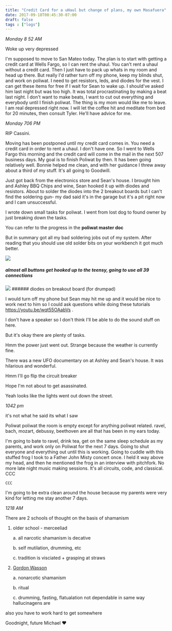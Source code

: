 ```yaml
---
title: "Credit Card for a uHaul but change of plans, my own Masafuera"
date: 2017-09-18T08:45:30-07:00
draft: false
tags : ["logs"]
---
```


*Monday 8 52 AM*

Woke up very depressed

I'm supposed to move to San Mateo today. The plan is to start with getting a credit card at Wells Fargo, so I can rent the uhaul. You can't rent a uhaul without a credit card. Then I just have to pack up whats in my room and head up there.
But really I'd rather turn off my phone, keep my blinds shut, and work on poliwat. I need to get resistors, leds, and diodes for the vest. I can get these items for free if I wait for Sean to wake up. I should've asked him last night but was too high. It was total procrastinating by making a beat last night. I don't want to make beats, I want to cut out everything and everybody until I finish poliwat. The thing is my mom would like me to leave. I am real depressed right now. I will let the coffee hit and meditate from bed for 20 minutes, then consult Tyler. He'll have advice for me.    


*Monday 706 PM*

RIP Cassini.

Moving has been postponed until my credit card comes in. You need a credit card in order to rent a uhaul. I don't have one. So I went to Wells Fargo this morning and the credit card will come in the mail in the next 507 business days. My goal is to finish Poliwat by then. It has been going relatively well. Bonnie helped me clean, and with her guidance I threw away about a third of my stuff. It's all going to Goodwill.

Just got back from the electronics store and Sean's house. I brought him and Ashley BBQ Chips and wine, Sean hooked it up with diodes and resistors. About to solder the diodes into the 2 breakout boards but I can't find the soldering gun- my dad said it's in the garage but it's a pit right now and I cam unsuccessful.

I wrote down small tasks for poliwat. I went from lost dog to found owner by just breaking down the tasks.

You can refer to the progress in the **poliwat master doc**

But in summary got all my bad soldering jobs out of my system. After reading that you should use old solder bits on your workbench it got much better.

<img src="/images/teensy.JPG"/>

##### almost all buttons get hooked up to the teensy, going to use all 39 connections

<img src="/images/diodes.JPG"/>
###### diodes on breakout board (for drumpad)

I would turn off my phone but Sean may hit me up and it would be nice to work next to him so I could ask questions while doing these tutorials https://youtu.be/wqt55OAabVs .

I don't have a speaker so I don't think I'll be able to do the sound stuff on here.

But it's okay there are plenty of tasks.

Hmm the power just went out. Strange because the weather is currently fine.

There was a new UFO documentary on at Ashley and Sean's house. It was hilarious and wonderful.

Hmm I'll go flip the circuit breaker

Hope I'm not about to get asassinated.


Yeah looks like the lights went out down the street.



*1042 pm*

it's not what he said its what I saw

Poliwat
poliwat
the room is empty except for anything poliwat related.
ravel, bach, mozart, debussy, beethoven are all that has been in my ears today.


I'm going to bate to ravel, drink tea, get on the same sleep schedule as my parents, and work only on Poliwat for the next 7 days. Going to shut everyone and everything out until this is working. Going to cuddle with this stuffed frog I took to a Father John Misty concert once. I held it way above my head, and then he mentioned the frog in an interview with pitchfork. No more late night music making sessions. It's all circuits, code, and classical. CCC

```
CCC
```  
I'm going to be extra clean around the house because my parents were very kind for letting me stay another 7 days.  



*1218 AM*

There are 2 schools of thought on the basis of shamanism

1. older school - merceeliad

    a. all narcotic shamanism is decative

    b. self mutilation, drumming, etc

    c. tradition is visciated + grasping at straws

2. [Gordon Wasson](https://www.imaginaria.org/wasson/life.htm)

    a. nonarcotic shamanism

    b. ritual

    c. drumming, fasting, flatualation not dependable in same way hallucinagens are



also  you have to work hard to get somewhere

Goodnight, future Michael ♥️
